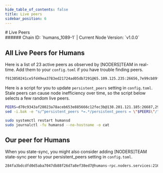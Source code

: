 ```yaml
---
hide_table_of_contents: false
title: Live peers
sidebar_position: 6
---
```


<div class="h1-with-icon icon-humans">
# Live Peers
</div>
###### Chain ID: `humans_1089-1` | Current Node Version: `v1.0.0`

## All Live Peers for Humans
Here is a list of 23 active peers as observed by [NODERS]TEAM in real-time. Add them to your `config.toml` if you have trouble finding peers.

```bash
f913050241ce5fd49ea3783ed21724ad05db7291@65.109.125.235:26656,7e99cb89f22ae507ca12063d91e51ab5d843a288@65.108.101.109:18456,5e51671241340f1d1e1409a9e0cc4474820bf782@65.109.116.151:17656,d70c9343af28023a78aceb653e885666c12fec3b@138.201.121.185:26687,f9344349e8435362bc7f21f67b9b61d2f1d6891b@152.32.174.173:26656,d9bfa29e0cf9c4ce0cc9c26d98e5d97228f93b0b@65.109.88.38:12256,d6a9f7312a119abb36979687c5f05126a7b5ad16@135.181.5.232:18456,b2e6a64c646b60e3097082f32b942ee7247893c5@65.109.115.172:18456,fd09725dc4c9cc8430ae0a3037bb1ff322b30494@178.23.126.101:31304,60aa6df96d45ffd74c45d15f7f5670f0009ca670@65.108.71.137:18456,33f4d6b3a09e5ee651b49b2f6e0eb3294a3adb86@135.181.133.120:26656,3cc32215c9edd2aa3a07714a1c8818b2ef685053@162.19.84.221:26656,ebc272824924ea1a27ea3183dd0b9ba713494f83@195.3.220.73:27536,7889ee17b291451155190d40426e6154be4e1abc@135.181.142.60:15608,e7533ed775d00e1e6376eea8ef42d14568a761d1@34.247.66.18:26656,28bc23066c91b4264a22d5f62ca4dc87741e9553@35.178.206.43:26656,1d038d7318974ce6fe031161d5ed530c93844089@65.108.234.137:18456,94a589700c3cdff4a3d74c57bfd5721dbcbcdf8c@148.251.235.130:12656,29e0f8dec39425ade6f9c83fac1c0b826552a4f7@57.129.24.27:26656,250d5926777e735519813157e444f84212fc8290@5.161.216.102:26656,b05e9018dbe13d5706a6eba13050890865dbe1c2@135.181.208.166:28656,f8006da7d742777eeca0194b94586c8f147be4f6@142.132.253.112:17656,babc3f3f7804933265ec9c40ad94f4da8e9e0017@38.146.3.100:18456
```

Here is a script for you to update `persistent_peers` setting in `config.toml`. Stale peers can cause node inefficiency over time, so the script below selects a few random live peers.

```bash
PEERS=d70c9343af28023a78aceb653e885666c12fec3b@138.201.121.185:26687,29e0f8dec39425ade6f9c83fac1c0b826552a4f7@57.129.24.27:26656,f913050241ce5fd49ea3783ed21724ad05db7291@65.109.125.235:26656,d6a9f7312a119abb36979687c5f05126a7b5ad16@135.181.5.232:18456,b05e9018dbe13d5706a6eba13050890865dbe1c2@135.181.208.166:28656
sed -i.bak -e "s/^persistent_peers *=.*/persistent_peers = \"$PEERS\"/" ~/.humansd/config/config.toml

sudo systemctl restart humansd
sudo journalctl -fu humansd --no-hostname -o cat
```

## Our peer for Humans
When you state-sync, you might also consider adding [NODERS]TEAM state-sync peer to your persistent_peers setting in `config.toml`.

```bash
284fa3bdcdfd0d5aba7047db88f26d7a8ef38ed7@humans-rpc.noders.services:21656
```
